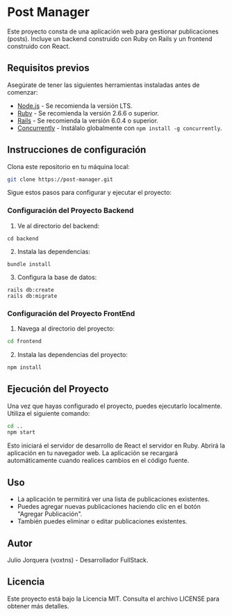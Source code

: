 # Post Manager

Este proyecto consta de una aplicación web para gestionar publicaciones (posts). Incluye un backend construido con Ruby on Rails y un frontend construido con React.

## Requisitos previos

Asegúrate de tener las siguientes herramientas instaladas antes de comenzar:

- [Node.js](https://nodejs.org/) - Se recomienda la versión LTS.
- [Ruby](https://www.ruby-lang.org/) - Se recomienda la versión 2.6.6 o superior.
- [Rails](https://rubyonrails.org/) - Se recomienda la versión 6.0.4 o superior.
- [Concurrently](https://www.npmjs.com/package/concurrently) - Instálalo globalmente con `npm install -g concurrently`.

## Instrucciones de configuración

Clona este repositorio en tu máquina local:
```sh
git clone https://post-manager.git
```

Sigue estos pasos para configurar y ejecutar el proyecto:

### Configuración del Proyecto Backend
1. Ve al directorio del backend:

```shell
cd backend
```

2. Instala las dependencias:
```shell
bundle install
```

3. Configura la base de datos:
```shell
rails db:create
rails db:migrate
```

### Configuración del Proyecto FrontEnd
1. Navega al directorio del proyecto:
```sh
cd frontend
```

2. Instala las dependencias del proyecto:
```sh
npm install
```

## Ejecución del Proyecto
Una vez que hayas configurado el proyecto, puedes ejecutarlo localmente. Utiliza el siguiente comando:
```sh
cd ..
npm start
```

Esto iniciará el servidor de desarrollo de React el servidor en Ruby. Abrirá la aplicación en tu navegador web. La aplicación se recargará automáticamente cuando realices cambios en el código fuente.

## Uso
* La aplicación te permitirá ver una lista de publicaciones existentes.
* Puedes agregar nuevas publicaciones haciendo clic en el botón "Agregar Publicación".
* También puedes eliminar o editar publicaciones existentes.

## Autor
Julio Jorquera (voxtns) - Desarrollador FullStack.

## Licencia
Este proyecto está bajo la Licencia MIT. Consulta el archivo LICENSE para obtener más detalles.
